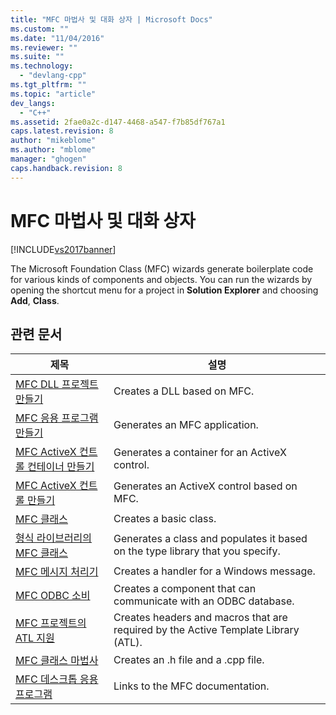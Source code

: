 ```yaml
---
title: "MFC 마법사 및 대화 상자 | Microsoft Docs"
ms.custom: ""
ms.date: "11/04/2016"
ms.reviewer: ""
ms.suite: ""
ms.technology: 
  - "devlang-cpp"
ms.tgt_pltfrm: ""
ms.topic: "article"
dev_langs: 
  - "C++"
ms.assetid: 2fae0a2c-d147-4468-a547-f7b85df767a1
caps.latest.revision: 8
author: "mikeblome"
ms.author: "mblome"
manager: "ghogen"
caps.handback.revision: 8
---
```

# MFC 마법사 및 대화 상자
[!INCLUDE[vs2017banner](../../assembler/inline/includes/vs2017banner.md)]

The Microsoft Foundation Class \(MFC\) wizards generate boilerplate code for various kinds of components and objects.  You can run the wizards by opening the shortcut menu for a project in **Solution Explorer** and choosing **Add**, **Class**.  
  
## 관련 문서  
  
|제목|설명|  
|--------|--------|  
|[MFC DLL 프로젝트 만들기](../../mfc/reference/creating-an-mfc-dll-project.md)|Creates a DLL based on MFC.|  
|[MFC 응용 프로그램 만들기](../../mfc/reference/creating-an-mfc-application.md)|Generates an MFC application.|  
|[MFC ActiveX 컨트롤 컨테이너 만들기](../../mfc/reference/creating-an-mfc-activex-control-container.md)|Generates a container for an ActiveX control.|  
|[MFC ActiveX 컨트롤 만들기](../../mfc/reference/creating-an-mfc-activex-control.md)|Generates an ActiveX control based on MFC.|  
|[MFC 클래스](../../mfc/reference/adding-an-mfc-class.md)|Creates a basic class.|  
|[형식 라이브러리의 MFC 클래스](../../mfc/reference/adding-an-mfc-class-from-a-type-library.md)|Generates a class and populates it based on the type library that you specify.|  
|[MFC 메시지 처리기](../../mfc/reference/adding-an-mfc-message-handler.md)|Creates a handler for a Windows message.|  
|[MFC ODBC 소비](../../mfc/reference/adding-an-mfc-odbc-consumer.md)|Creates a component that can communicate with an ODBC database.|  
|[MFC 프로젝트의 ATL 지원](../../mfc/reference/adding-atl-support-to-your-mfc-project.md)|Creates headers and macros that are required by the Active Template Library \(ATL\).|  
|[MFC 클래스 마법사](../../mfc/reference/mfc-class-wizard.md)|Creates an .h file and a .cpp file.|  
|[MFC 데스크톱 응용 프로그램](../../mfc/mfc-desktop-applications.md)|Links to the MFC documentation.|